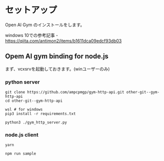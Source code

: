 # セットアップ

Open AI Gym のインストールをします。

windows 10での参考記事 - https://qiita.com/antimon2/items/b1611dca09edcf93db03

## Opem AI gym binding for node.js

まず、vcxsrvを起動しておきます。(winユーザーのみ)

### python server
```shell
git clone https://github.com/ampcpmgp/gym-http-api.git other-git--gym-http-api
cd other-git--gym-http-api

wsl # for windows
pip3 install -r requirements.txt

python3 ./gym_http_server.py
```

### node.js client
```shell
yarn

npm run sample
```
